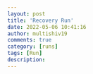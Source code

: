 ```yaml
---
layout: post
title: 'Recovery Run'
date: 2022-05-06 10:41:16
author: multishiv19
comments: true
category: [runs]
tags: [Run]
description: 
---
```


<div width='100%' class='strava-embed-placeholder' data-embed-type='activity' data-embed-id='7099423655'></div>
<script src='https://strava-embeds.com/embed.js'></script>
